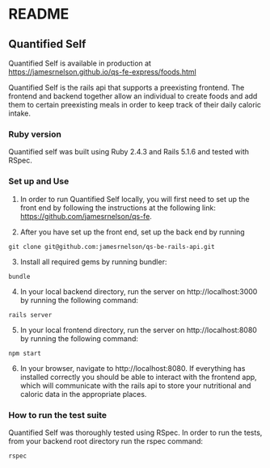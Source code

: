# README

## Quantified Self

Quantified Self is available in production at https://jamesrnelson.github.io/qs-fe-express/foods.html

Quantified Self is the rails api that supports a preexisting frontend. The frontend and backend together allow an individual to create foods and add them to certain preexisting meals in order to keep track of their daily caloric intake.

### Ruby version

Quantified self was built using Ruby 2.4.3 and Rails 5.1.6 and tested with RSpec.

### Set up and Use

1. In order to run Quantified Self locally, you will first need to set up the front end by following the instructions at the following link: https://github.com/jamesrnelson/qs-fe.

2. After you have set up the front end, set up the back end by running

```shell
git clone git@github.com:jamesrnelson/qs-be-rails-api.git
```

3. Install all required gems by running bundler:

```shell
bundle
```

4. In your local backend directory, run the server on http://localhost:3000 by running the following command:

```shell
rails server
```

5. In your local frontend directory, run the server on http://localhost:8080 by running the following command:

```shell
npm start
```

6. In  your browser, navigate to http://localhost:8080. If everything has installed correctly you should be able to interact with the frontend app, which will communicate with the rails api to store your nutritional and caloric data in the appropriate places.

### How to run the test suite

Quantified Self was thoroughly tested using RSpec. In order to run the tests, from your backend root directory run the rspec command:

```shell
rspec
```
